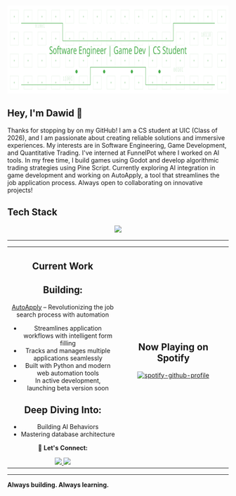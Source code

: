 <p align="center">
  <img src="./header-final.svg?v=2" width="800" height="200" alt="header">
</p>

## Hey, I'm Dawid 👋
Thanks for stopping by on my GitHub! I am a CS student at UIC (Class of 2026), and I am passionate about creating reliable solutions and immersive experiences. My interests are in Software Engineering, Game Development, and Quantitative Trading. I've interned at FunnelPot where I worked on AI tools. In my free time, I build games using Godot and develop algorithmic trading strategies using Pine Script. Currently exploring AI integration in game development and working on AutoApply, a tool that streamlines the job application process. Always open to collaborating on innovative projects!

## Tech Stack  
<p align="center">
  <img src="https://skillicons.dev/icons?i=cpp,c,python,java,mysql,pinescript,unity,unreal,godot,linux,git,github" />
</p>

---

<div align="center">
  <table>
    <tr>
      <td align="center" width="50%">
        <h2>Current Work</h2>
        
## **Building:**

[AutoApply](https://github.com/budzskl/auto-apply) – Revolutionizing the job search process with automation

- Streamlines application workflows with intelligent form filling
- Tracks and manages multiple applications seamlessly
- Built with Python and modern web automation tools
- In active development, launching beta version soon

## **Deep Diving Into:**

- Building AI Behaviors
- Mastering database architecture

🤝 **Let's Connect:**

<a href="https://www.linkedin.com/in/dawid-budz/" target="_blank">
  <img src="https://img.shields.io/badge/LinkedIn-0077B5?style=for-the-badge&logo=linkedin&logoColor=white" />
</a>
<a href="mailto:dawidbudz01@gmail.com">
  <img src="https://img.shields.io/badge/Email-D14836?style=for-the-badge&logo=gmail&logoColor=white" />
</a>
      </td>
      <td align="center" width="50%">
        <h2>Now Playing on Spotify</h2>
        
[![spotify-github-profile](https://spotify-github-profile.kittinanx.com/api/view?uid=daweed.5&cover_image=true&theme=default&show_offline=false&background_color=121212&interchange=false)](https://github.com/kittinan/spotify-github-profile)

  </table>
</div>

---

**Always building. Always learning.**
